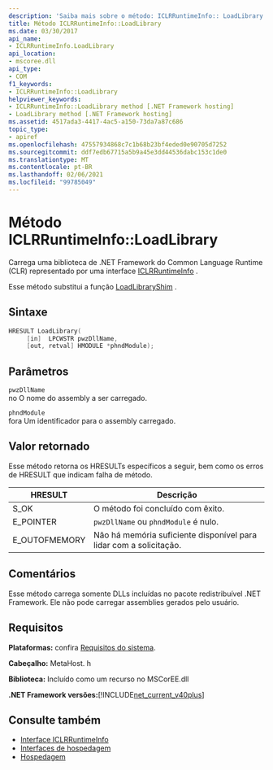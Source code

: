 ```yaml
---
description: 'Saiba mais sobre o método: ICLRRuntimeInfo:: LoadLibrary'
title: Método ICLRRuntimeInfo::LoadLibrary
ms.date: 03/30/2017
api_name:
- ICLRRuntimeInfo.LoadLibrary
api_location:
- mscoree.dll
api_type:
- COM
f1_keywords:
- ICLRRuntimeInfo::LoadLibrary
helpviewer_keywords:
- ICLRRuntimeInfo::LoadLibrary method [.NET Framework hosting]
- LoadLibrary method [.NET Framework hosting]
ms.assetid: 4517ada3-4417-4ac5-a150-73da7a87c686
topic_type:
- apiref
ms.openlocfilehash: 47557934868c7c1b68b23bf4eded0e90705d7252
ms.sourcegitcommit: ddf7edb67715a5b9a45e3dd44536dabc153c1de0
ms.translationtype: MT
ms.contentlocale: pt-BR
ms.lasthandoff: 02/06/2021
ms.locfileid: "99785049"
---
```

# <a name="iclrruntimeinfoloadlibrary-method"></a>Método ICLRRuntimeInfo::LoadLibrary

Carrega uma biblioteca de .NET Framework do Common Language Runtime (CLR) representado por uma interface [ICLRRuntimeInfo](iclrruntimeinfo-interface.md) .  
  
 Esse método substitui a função [LoadLibraryShim](loadlibraryshim-function.md) .  
  
## <a name="syntax"></a>Sintaxe  
  
```cpp  
HRESULT LoadLibrary(  
     [in]  LPCWSTR pwzDllName,  
     [out, retval] HMODULE *phndModule);  
```  
  
## <a name="parameters"></a>Parâmetros  

 `pwzDllName`  
 no O nome do assembly a ser carregado.  
  
 `phndModule`  
 fora Um identificador para o assembly carregado.  
  
## <a name="return-value"></a>Valor retornado  

 Esse método retorna os HRESULTs específicos a seguir, bem como os erros de HRESULT que indicam falha de método.  
  
|HRESULT|Descrição|  
|-------------|-----------------|  
|S_OK|O método foi concluído com êxito.|  
|E_POINTER|`pwzDllName` ou `phndModule` é nulo.|  
|E_OUTOFMEMORY|Não há memória suficiente disponível para lidar com a solicitação.|  
  
## <a name="remarks"></a>Comentários  

 Esse método carrega somente DLLs incluídas no pacote redistribuível .NET Framework. Ele não pode carregar assemblies gerados pelo usuário.  
  
## <a name="requirements"></a>Requisitos  

 **Plataformas:** confira [Requisitos do sistema](../../get-started/system-requirements.md).  
  
 **Cabeçalho:** MetaHost. h  
  
 **Biblioteca:** Incluído como um recurso no MSCorEE.dll  
  
 **.NET Framework versões:**[!INCLUDE[net_current_v40plus](../../../../includes/net-current-v40plus-md.md)]  
  
## <a name="see-also"></a>Consulte também

- [Interface ICLRRuntimeInfo](iclrruntimeinfo-interface.md)
- [Interfaces de hospedagem](hosting-interfaces.md)
- [Hospedagem](index.md)
